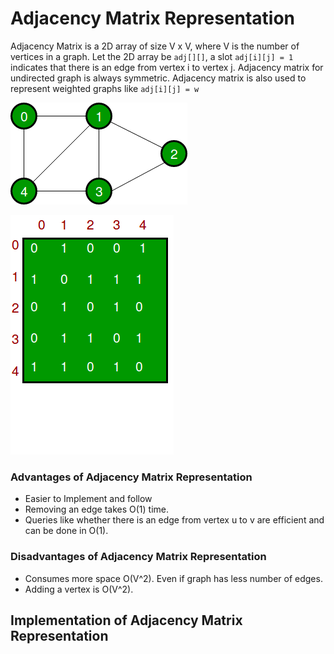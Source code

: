# Adjacency Matrix Representation

Adjacency Matrix is a 2D array of size V x V, where V is the number of vertices in a graph. Let the 2D array be `adj[][]`, a slot `adj[i][j] = 1` indicates that there is an edge from vertex i to vertex j. Adjacency matrix for undirected graph is always symmetric. Adjacency matrix is also used to represent weighted graphs like `adj[i][j] = w`

![](../../../.gitbook/assets/image%20%282%29.png)

![Adjacency Matrix Representation of Graph](../../../.gitbook/assets/image%20%283%29.png)

### Advantages of Adjacency Matrix Representation

* Easier to Implement and follow
* Removing an edge takes O\(1\) time.
* Queries like whether there is an edge from vertex u to v are efficient and can be done in O\(1\).

### Disadvantages of Adjacency Matrix Representation

* Consumes more space O\(V^2\). Even if graph has less number of edges.
* Adding a vertex is O\(V^2\).

## Implementation of Adjacency Matrix Representation



